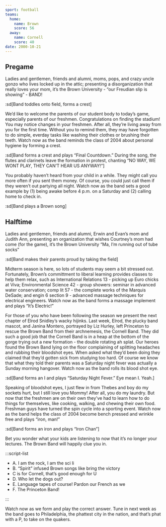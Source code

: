 ```yaml
---
sport: football
teams:
  home:
    name: Brown
    score: 56
  away:
    name: Cornell
    score: 40
date: 2000-10-21
---
```


## Pregame

Ladies and gentlemen, friends and alumni, moms, pops, and crazy uncle gonzo who lives locked up in the attic; presenting a disorganization that really loves your mom, it’s the Brown University - “our Freudian slip is showing” - BAND!

:sd[Band toddles onto field, forms a crest]

We’d like to welcome the parents of our student body to today’s game, especially parents of our freshmen. Congratulations on finding the stadium! You may notice changes in your freshmen. After all, they’re living away from you for the first time. Without you to remind them, they may have forgotten to do simple, everday tasks like washing their clothes or brushing their teeth. Watch now as the band reminds the class of 2004 about personal hygiene by forming a crest.

:sd[Band forms a crest and plays “Final Countdown.” During the song, the flutes and clarinets leave the formation in protest, chanting “NO WAY, WE WONT PLAY, THEY CAN’T HEAR US ANYWAY!”]

You probably haven’t heard from your child in a while. They might call you more often if you sent them money. Of course, you could just call them if they weren’t out partying all night. Watch now as the band sets a good example by (1) being awake before 4 p.m. on a Saturday and (2) calling home to check in.

:sd[Band plays a Brown song]

## Halftime

Ladies and gentlemen, friends and alumni, Erwin and Evan’s mom and Judith Ann, presenting an organization that wishes Courtney’s mom had come (for the game), it’s the Brown University “Ma, I’m running out of tube socks”

:sd[Band makes their parents proud by taking the field]

Midterm season is here, so lots of students may seem a bit stressed out. Fortunately, Brown’s committment to liberal learning provides classes to help them relax, such as International Relations 13 - picking up Euro chicks at Viva; Environmental Science 42 - group showers: seminar in advanced water conservation; comp lit 57 - the complete works of the Marquis DeSade; and engin 6 section 9 - advanced massage techniques for electrical engineers. Watch now as the band forms a massage implement and plays “It’s Electric!”

For those of you who have been following the season we present the next chapter of Elrod Snidley’s wacky hijinks. Last week, Elrod, the plucky band mascot, and Janina Montero, portrayed by Liz Hurley, left Princeton to rescue the Brown Band from their archnemesis, the Cornell Band. They did such a good job that the Cornell Band is in a heap at the bottom of the gorge trying out a new formation - the double rotating ah splat. Our heroes found the Brown Band lying on the floor complaining of splitting headaches and rubbing their bloodshot eyes. When asked what they’d been doing they claimed that they’d gotten sick from studying too hard. Of course we know that what they told their parents was a Saturday night fever was actually a Sunday morning hangover. Watch now as the band rolls its blood shot eye.

:sd[Band forms an I and plays “Saturday Night Fever.” Eye mean I. Yeah.]

Speaking of bloodshot eyes, I just flew in from Thebes and boy do my sockets hurt, but I still love you Mommy! After all, you do my laundry. But now that the freshmen are on their own they’ve had to learn how to do things for themselves, like cooking, walking, and chewing their own food. Freshman guys have turned the spin cycle into a sporting event. Watch now as the band helps the class of 2004 become bench pressed and wrinkle free and plays “iron, man!”

:sd[Band forms an iron and plays “Iron Chan”]

Bet you wonder what your kids are listening to now that it’s no longer your lectures. The Brown Band will happily clue you in.

:::script-list

- A. I am the rock, I am the sci li
- B. “Spirit” infused Brown songs like bring the victory
- C is for Cornell, that’s good enough for U
- D. Who let the dogs out?
- E. Language tapes of course! Pardon our French as we
- F. The Princeton Band!

:::

Watch now as we form and play the correct answer. Tune in next week as the band goes to Philadelphia, the phattest city in the nation, and that’s phat with a P, to take on the quakers.
